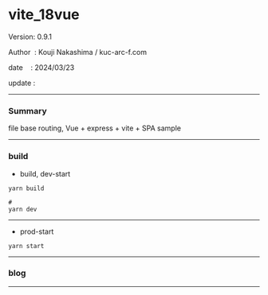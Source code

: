 ﻿# vite_18vue

 Version: 0.9.1

 Author  : Kouji Nakashima / kuc-arc-f.com

 date    : 2024/03/23

 update  :

***
### Summary

file base routing, Vue + express + vite +  SPA sample

***
### build

* build, dev-start

```
yarn build

#
yarn dev
```

***
* prod-start

```
yarn start
```

***
### blog 

***


